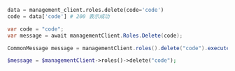 ```python
data = management_client.roles.delete(code='code')
code = data['code'] # 200 表示成功
```

```csharp
var code = "code";
var message = await managementClient.Roles.Delete(code);
```

```java
CommonMessage message = managementClient.roles().delete("code").execute();
```

```php
$message = $managementClient->roles()->delete("code");
```
